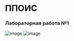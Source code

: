# ППОИС

### Лабораторная работа №1
![image](https://user-images.githubusercontent.com/91974808/218490773-855b7f65-c9ed-46d1-973b-2fca9c544ff3.png)
![image](https://user-images.githubusercontent.com/91974808/218490879-eb228d2b-4cc1-45ea-8c3c-20f5334800af.png)
